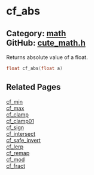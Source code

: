 # cf_abs

Category: [math](https://github.com/RandyGaul/cute_framework/blob/master/docs/api_reference?id=math)  
GitHub: [cute_math.h](https://github.com/RandyGaul/cute_framework/blob/master/include/cute_math.h)  
---

Returns absolute value of a float.

```cpp
float cf_abs(float a)
```

## Related Pages

[cf_min](https://github.com/RandyGaul/cute_framework/blob/master/docs/math/cf_min.md)  
[cf_max](https://github.com/RandyGaul/cute_framework/blob/master/docs/math/cf_max.md)  
[cf_clamp](https://github.com/RandyGaul/cute_framework/blob/master/docs/math/cf_clamp.md)  
[cf_clamp01](https://github.com/RandyGaul/cute_framework/blob/master/docs/math/cf_clamp01.md)  
[cf_sign](https://github.com/RandyGaul/cute_framework/blob/master/docs/math/cf_sign.md)  
[cf_intersect](https://github.com/RandyGaul/cute_framework/blob/master/docs/math/cf_intersect.md)  
[cf_safe_invert](https://github.com/RandyGaul/cute_framework/blob/master/docs/math/cf_safe_invert.md)  
[cf_lerp](https://github.com/RandyGaul/cute_framework/blob/master/docs/math/cf_lerp.md)  
[cf_remap](https://github.com/RandyGaul/cute_framework/blob/master/docs/math/cf_remap.md)  
[cf_mod](https://github.com/RandyGaul/cute_framework/blob/master/docs/math/cf_mod.md)  
[cf_fract](https://github.com/RandyGaul/cute_framework/blob/master/docs/math/cf_fract.md)  
